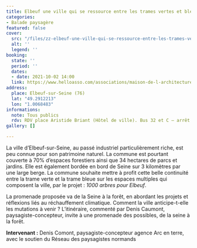 ```yaml
---
title: Elbeuf une ville qui se ressource entre les trames vertes et bleues
categories:
- Balade paysagère
featured: false
cover:
  src: "/files/zz-elbeuf-une-ville-qui-se-ressource-entre-les-trames-vertes-et-bleues.jpg"
  alt: ''
  legend: ''
booking:
  state: ''
  period: ''
  dates:
  - date: 2021-10-02 14:00
  link: https://www.helloasso.com/associations/maison-de-l-architecture-de-normandie-le-forum/evenements/elbeuf-une-ville-qui-se-ressource-entre-les-trames-vertes-et-bleues
address:
  place: Elbeuf-sur-Seine (76)
  lat: "49.2912213"
  lon: "1.0068483"
informations:
  note: Tous publics
  rdv: RDV place Aristide Briant (Hôtel de ville). Bus 32 et C – arrêt Mairie d’Elbeuf
gallery: []

---
```

La ville d’Elbeuf-sur-Seine, au passé industriel particulièrement riche, est peu connue pour son patrimoine naturel. La commune est pourtant couverte à 70% d’espaces forestiers ainsi que 34 hectares de parcs et jardins. Elle est également bordée en bord de Seine sur 3 kilomètres par une large berge. La commune souhaite mettre à profit cette belle continuité entre la trame verte et la trame bleue sur les espaces multiples qui composent la ville, par le projet : _1000 arbres pour Elbeuf_.

La promenade proposée va de la Seine à la forêt, en abordant les projets et réflexions liés au réchauffement climatique. Comment la ville anticipe-t-elle les mutations à venir ? L’itinéraire, commenté par Denis Caumont, paysagiste-concepteur, invite à une promenade des possibles, de la seine à la forêt.

**Intervenant :** Denis Comont, paysagiste-concepteur agence Arc en terre, avec le soutien du Réseau des paysagistes normands